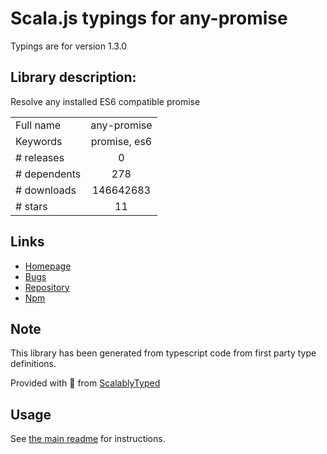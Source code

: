 
# Scala.js typings for any-promise

Typings are for version 1.3.0

## Library description:
Resolve any installed ES6 compatible promise

|                    |                 |
| ------------------ | :-------------: |
| Full name          | any-promise |
| Keywords           | promise, es6 |
| # releases         | 0 |
| # dependents       | 278 |
| # downloads        | 146642683 |
| # stars            | 11 |

## Links
- [Homepage](http://github.com/kevinbeaty/any-promise)
- [Bugs](https://github.com/kevinbeaty/any-promise/issues)
- [Repository](https://github.com/kevinbeaty/any-promise)
- [Npm](https://www.npmjs.com/package/any-promise)
    


## Note
This library has been generated from typescript code from first party type definitions.

Provided with :purple_heart: from [ScalablyTyped](https://github.com/oyvindberg/ScalablyTyped)

## Usage
See [the main readme](../../readme.md) for instructions.


